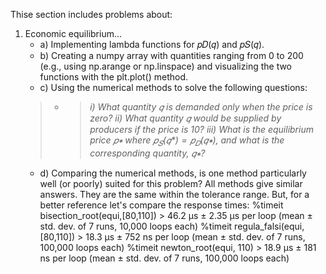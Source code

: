 Thise section includes problems about:
1. Economic equilibrium...
   - a) Implementing lambda functions for  𝑝𝐷(𝑞) and 𝑝𝑆(𝑞).
   - b) Creating a numpy array with quantities ranging from 0 to 200 (e.g., using np.arange or np.linspace) and visualizing the two functions with the plt.plot() method.
   - c) Using the numerical methods to solve the following questions:
   > - >_i) What quantity 𝑞 is demanded only when the price is zero?_
   >   >_ii) What quantity 𝑞 would be supplied by producers if the price is 10?_
   >   >_iii) What is the equilibrium price $𝑝∗$ where $𝑝_𝑆(𝑞*) = 𝑝_𝐷(𝑞∗)$, and what is the corresponding quantity, $𝑞∗$?_
   - d) Comparing the numerical methods, is one method particularly well (or poorly) suited for this problem?
     All methods give similar answers. They are the same within the tolerance range. But, for a better reference let's compare the response times:
     %timeit bisection_root(equi,[80,110]) > 46.2 µs ± 2.35 µs per loop (mean ± std. dev. of 7 runs, 10,000 loops each)
     %timeit regula_falsi(equi, [80,110])  > 18.3 µs ± 752 ns per loop (mean ± std. dev. of 7 runs, 100,000 loops each)
     %timeit newton_root(equi, 110)        > 18.9 µs ± 181 ns per loop (mean ± std. dev. of 7 runs, 100,000 loops each)

